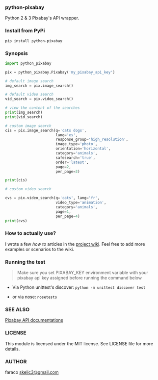 ### python-pixabay
Python 2 & 3 Pixabay's API wrapper.

### Install from PyPi 
`pip install python-pixabay`

### Synopsis

```python
import python_pixabay

pix = python_pixabay.Pixabay('my_pixabay_api_key')

# default image search
img_search = pix.image_search()

# default video search
vid_search = pix.video_search()

# view the content of the searches
print(img_search)
print(vid_search)

# custom image search
cis = pix.image_search(q='cats dogs',
                       lang='es',
                       response_group='high_resolution',
                       image_type='photo',
                       orientation='horizontal',
                       category='animals',
                       safesearch='true',
                       order='latest',
                       page=2,
                       per_page=3)

print(cis)

# custom video search

cvs = pix.video_search(q='cats', lang='fr',
                       video_type='animation',
                       category='animals',
                       page=1,
                       per_page=4)
print(cvs)

```

### How to actually use?

I wrote a few _how to_ articles in the [project wiki](https://github.com/faraco/python-pixabay/wiki). Feel free to add more examples or scenarios to the wiki.

### Running the test

> Make sure you set PIXABAY_KEY environment variable with your pixabay api key assigned before running the command below

* Via Python unittest's discover: `python -m unittest discover test`

* or via nose: `nosetests`

### SEE ALSO
[Pixabay API documentations](https://pixabay.com/api/docs)

### LICENSE

This module is licensed under the MIT license. See LICENSE file for more details.

### AUTHOR
faraco <skelic3@gmail.com>
